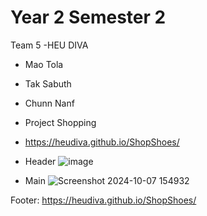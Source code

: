 # Year 2 Semester 2
Team 5
-HEU DIVA
- Mao Tola
- Tak Sabuth
- Chunn Nanf

- Project Shopping
- https://heudiva.github.io/ShopShoes/
+ Header
![image](https://github.com/user-attachments/assets/4fef7c3b-8a53-4752-abde-8a02108ac16e)

- Main
![Screenshot 2024-10-07 154932](https://github.com/user-attachments/assets/3074ac1d-7eeb-4701-a978-410d3bd243cd)

Footer: https://heudiva.github.io/ShopShoes/

